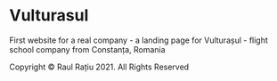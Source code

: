 # Vulturasul

First website for a real company - a landing page for Vulturașul - flight school company from Constanța, Romania

Copyright © Raul Rațiu 2021. All Rights Reserved
